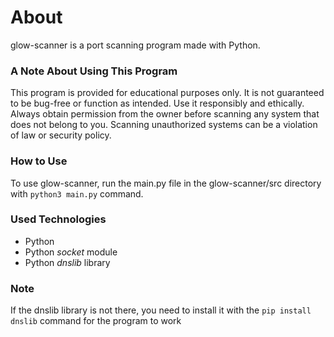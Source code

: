 # About

glow-scanner is a port scanning program made with Python.

### A Note About Using This Program

This program is provided for educational purposes only. It is not guaranteed to be bug-free or function as intended. Use it responsibly and ethically. Always obtain permission from the owner before scanning any system that does not belong to you. Scanning unauthorized systems can be a violation of law or security policy.

### How to Use

To use glow-scanner, run the main.py file in the glow-scanner/src directory with `python3 main.py` command.

### Used Technologies

- Python
- Python *socket* module
- Python *dnslib* library

### **Note**

If the dnslib library is not there, you need to install it with the `pip install dnslib` command for the program to work
